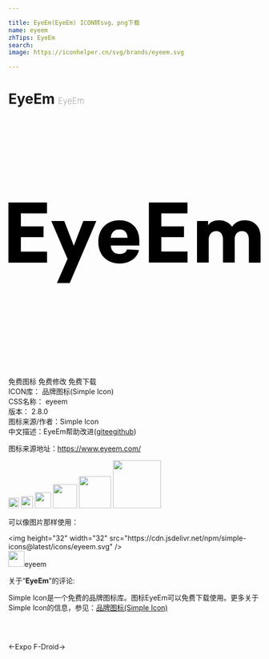 ```yaml
---

title: EyeEm(EyeEm) ICON转svg、png下载
name: eyeem
zhTips: EyeEm
search: 
image: https://iconhelper.cn/svg/brands/eyeem.svg

---
```


# EyeEm  <small style="font-size: 60%;font-weight: 100">EyeEm</small>

<div id="svg" class="svg-wrap">
<svg role="img" viewBox="0 0 24 24" xmlns="http://www.w3.org/2000/svg"><title>EyeEm icon</title><path d="M3.673 9.181v-1.04H0v5.723h3.68v-1.048H1.186v-1.378h2.158v-1.017H1.186V9.18zm2.162 6.634l2.532-5.907h-1.24l-.902 2.357-.91-2.357H4.081l1.546 3.604-1.01 2.303zm6.625-3.573v-.444c0-1.232-.75-1.966-1.89-1.966-1.179 0-2.013.78-2.013 2.058 0 1.27.834 2.058 2.043 2.058.926 0 1.684-.536 1.821-1.285l-1.124-.054c-.085.275-.337.436-.727.436-.505 0-.804-.314-.827-.803zm-1.898-1.538c.505 0 .75.314.773.796H9.743c.031-.505.345-.796.82-.796zM17.04 9.18v-1.04h-3.672v5.723h3.68v-1.048h-2.495v-1.378h2.158v-1.017h-2.158V9.18zm5.46.65c-.597 0-.987.268-1.216.628-.26-.406-.697-.627-1.24-.627s-.864.206-1.04.482v-.406h-1.056v3.956h1.117v-2.196c0-.474.268-.796.711-.796.406 0 .643.283.643.788v2.204h1.117V11.53c.046-.398.291-.658.689-.658.428 0 .658.283.658.788v2.204H24v-2.426c0-1.002-.597-1.606-1.5-1.606z"/></svg>
</div>
<detail full-name='eyeem'></detail>

<div class="detail-page">
<p>
<span><span class="badge-success badge">免费图标</span> <span class="badge-success badge">免费修改</span>  <span class="badge-success badge">免费下载</span> </span>
<br/>
<span>
ICON库：
<span class="badge-secondary badge">品牌图标(Simple Icon)</span> 
</span>
<br/>
<span>
CSS名称：
<span class="badge-secondary badge">eyeem</span> 
</span>

<br/>
<span>
版本：
<span class="badge-secondary badge">2.8.0</span> 
</span>
<br/>
<span>图标来源/作者：<span class="badge-light badge">Simple Icon</span></span> 
<br/>
<span class="zh-detail">中文描述：<span class="badge-primary badge">EyeEm</span><span class="help-link"><span>帮助改进</span>(<a href="https://gitee.com/liuwave/icon-helper/edit/master/json/brands/eyeem.json" target="_blank" rel="noopener noreferrer">gitee</a><a href="https://github.com/liuwave/icon-helper/edit/master/json/brands/eyeem.json" target="_blank" rel="noopener noreferrer">github</a></span>)</span><br/>
</p>
</div><div class="description description alert alert-light"><p>图标来源地址：<a href="https://www.eyeem.com/" target="_blank" rel="noopener noreferrer">https://www.eyeem.com/</a></p></div>
<div class="alert alert-dark">
<img height="21" width="21" src="https://cdn.jsdelivr.net/npm/simple-icons@latest/icons/eyeem.svg" />
<img height="24" width="24" src="https://cdn.jsdelivr.net/npm/simple-icons@latest/icons/eyeem.svg" />
<img height="32" width="32" src="https://cdn.jsdelivr.net/npm/simple-icons@latest/icons/eyeem.svg" />
<img height="48" width="48" src="https://cdn.jsdelivr.net/npm/simple-icons@latest/icons/eyeem.svg" />
<img height="64" width="64" src="https://cdn.jsdelivr.net/npm/simple-icons@latest/icons/eyeem.svg" />
<img height="96" width="96" src="https://cdn.jsdelivr.net/npm/simple-icons@latest/icons/eyeem.svg" />

</div>
<div>
  <p>可以像图片那样使用：    
  </p>
  <div class="alert alert-primary" style="font-size: 14px">
    &lt;img height="32" width="32" src="https://cdn.jsdelivr.net/npm/simple-icons@latest/icons/eyeem.svg" /&gt;
    <copy-btn content='<img height="32" width="32" src="https://cdn.jsdelivr.net/npm/simple-icons@latest/icons/eyeem.svg" />'></copy-btn>
  </div>
  <div class="alert alert-secondary">
    <img height="32" width="32" src="https://cdn.jsdelivr.net/npm/simple-icons@latest/icons/eyeem.svg" />eyeem
    <copy-btn content="eyeem" btn-title="复制图标名称"></copy-btn>
  </div>
</div>
<div class="icon-detail__container">
<p>关于“<b>EyeEm</b>”的评论:</p>
</div>
<Vssue title="关于“EyeEm”的评论" />
<div><p>Simple Icon是一个免费的品牌图标库。图标EyeEm可以免费下载使用。更多关于  Simple Icon的信息，参见：<a target="_blank" href="https://iconhelper.cn/brands.html">品牌图标(Simple Icon)</a>
</p></div>


<div style="padding:2rem 0 " class="page-nav"><p class="inner"><span class="prev">←<router-link to="/icon/expo.html">Expo</router-link></span> <span class="next"><router-link to="/icon/f-droid.html">F-Droid</router-link>→</span></p></div>
